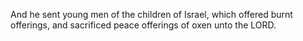 And he sent young men of the children of Israel, which offered burnt offerings, and sacrificed peace offerings of oxen unto the LORD.
